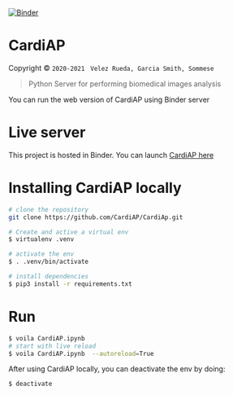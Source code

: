 [![Binder](https://mybinder.org/badge_logo.svg)](https://mybinder.org/v2/gh/CardiAP/CardiAp/HEAD?urlpath=%2Fvoila%2Frender%2FCardiAP.ipynb)

CardiAP
=======


Copyright © `2020-2021 ` `Velez Rueda, Garcia Smith, Sommese`



> Python Server for performing biomedical images analysis

You can run the web version of CardiAP using Binder server

# Live server
This project is hosted in Binder. You can launch [CardiAP here](https://mybinder.org/v2/gh/CardiAP/CardiAp/HEAD?urlpath=%2Fvoila%2Frender%2FCardiAP.ipynb) 

# Installing CardiAP locally

```bash
# clone the repository
git clone https://github.com/CardiAP/CardiAp.git

# Create and active a virtual env
$ virtualenv .venv

# activate the env
$ . .venv/bin/activate

# install dependencies
$ pip3 install -r requirements.txt 
```

# Run
```bash
$ voila CardiAP.ipynb
# start with live reload
$ voila CardiAP.ipynb  --autoreload=True
```

After using CardiAP locally, you can deactivate the env by doing:
```bash
$ deactivate
```
